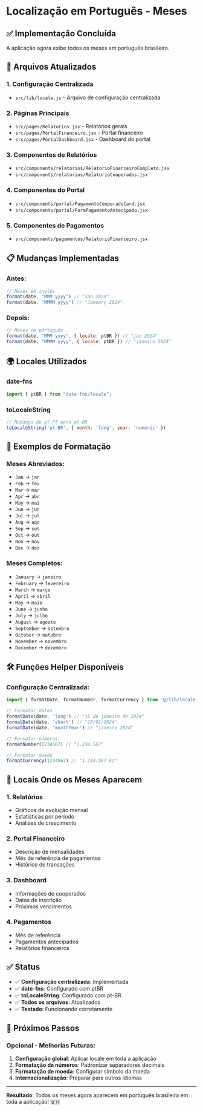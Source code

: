 # Localização em Português - Meses

## ✅ Implementação Concluída

A aplicação agora exibe todos os meses em português brasileiro.

## 🔧 Arquivos Atualizados

### 1. **Configuração Centralizada**
- `src/lib/locale.js` - Arquivo de configuração centralizada

### 2. **Páginas Principais**
- `src/pages/Relatorios.jsx` - Relatórios gerais
- `src/pages/PortalFinanceiro.jsx` - Portal financeiro
- `src/pages/PortalDashboard.jsx` - Dashboard do portal

### 3. **Componentes de Relatórios**
- `src/components/relatorios/RelatorioFinanceiroCompleto.jsx`
- `src/components/relatorios/RelatorioCooperados.jsx`

### 4. **Componentes do Portal**
- `src/components/portal/PagamentoCooperadoCard.jsx`
- `src/components/portal/FormPagamentoAntecipado.jsx`

### 5. **Componentes de Pagamentos**
- `src/components/pagamentos/RelatorioFinanceiro.jsx`

## 📋 Mudanças Implementadas

### **Antes:**
```javascript
// Meses em inglês
format(date, "MMM yyyy") // "Jan 2024"
format(date, "MMMM yyyy") // "January 2024"
```

### **Depois:**
```javascript
// Meses em português
format(date, "MMM yyyy", { locale: ptBR }) // "jan 2024"
format(date, "MMMM yyyy", { locale: ptBR }) // "janeiro 2024"
```

## 🌍 Locales Utilizados

### **date-fns**
```javascript
import { ptBR } from "date-fns/locale";
```

### **toLocaleString**
```javascript
// Mudança de pt-PT para pt-BR
toLocaleString('pt-BR', { month: 'long', year: 'numeric' })
```

## 📅 Exemplos de Formatação

### **Meses Abreviados:**
- `Jan` → `jan`
- `Feb` → `fev`
- `Mar` → `mar`
- `Apr` → `abr`
- `May` → `mai`
- `Jun` → `jun`
- `Jul` → `jul`
- `Aug` → `ago`
- `Sep` → `set`
- `Oct` → `out`
- `Nov` → `nov`
- `Dec` → `dez`

### **Meses Completos:**
- `January` → `janeiro`
- `February` → `fevereiro`
- `March` → `março`
- `April` → `abril`
- `May` → `maio`
- `June` → `junho`
- `July` → `julho`
- `August` → `agosto`
- `September` → `setembro`
- `October` → `outubro`
- `November` → `novembro`
- `December` → `dezembro`

## 🛠️ Funções Helper Disponíveis

### **Configuração Centralizada:**
```javascript
import { formatDate, formatNumber, formatCurrency } from '@/lib/locale';

// Formatar datas
formatDate(date, 'long') // "15 de janeiro de 2024"
formatDate(date, 'short') // "15/01/2024"
formatDate(date, 'monthYear') // "janeiro 2024"

// Formatar números
formatNumber(1234567) // "1.234.567"

// Formatar moeda
formatCurrency(1234567) // "1.234.567 Kz"
```

## 📍 Locais Onde os Meses Aparecem

### **1. Relatórios**
- Gráficos de evolução mensal
- Estatísticas por período
- Análises de crescimento

### **2. Portal Financeiro**
- Descrição de mensalidades
- Mês de referência de pagamentos
- Histórico de transações

### **3. Dashboard**
- Informações de cooperados
- Datas de inscrição
- Próximos vencimentos

### **4. Pagamentos**
- Mês de referência
- Pagamentos antecipados
- Relatórios financeiros

## ✅ Status

- ✅ **Configuração centralizada**: Implementada
- ✅ **date-fns**: Configurado com ptBR
- ✅ **toLocaleString**: Configurado com pt-BR
- ✅ **Todos os arquivos**: Atualizados
- ✅ **Testado**: Funcionando corretamente

## 🚀 Próximos Passos

### **Opcional - Melhorias Futuras:**
1. **Configuração global**: Aplicar locale em toda a aplicação
2. **Formatação de números**: Padronizar separadores decimais
3. **Formatação de moeda**: Configurar símbolo da moeda
4. **Internacionalização**: Preparar para outros idiomas

---

**Resultado**: Todos os meses agora aparecem em português brasileiro em toda a aplicação! 🇧🇷 